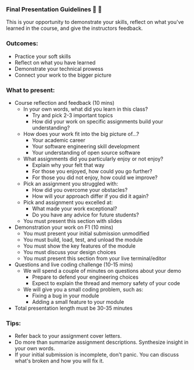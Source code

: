 ### Final Presentation Guidelines 🎯 🏹

This is your opportunity to demonstrate your skills,
reflect on what you've learned in the course,
and give the instructors feedback.

### Outcomes:

* Practice your soft skills
* Reflect on what you have learned
* Demonstrate your technical prowess
* Connect your work to the bigger picture

### What to present:

- Course reflection and feedback (10 mins)
	- In your own words, what did you learn in this class?
        - Try and pick 2-3 important topics
        - How did your work on specific assignments build your understanding?
	- How does your work fit into the big picture of...?
		- Your academic career
		- Your software engineering skill development
		- Your understanding of open source software
	- What assignments did you particularly enjoy or not enjoy?
        - Explain why your felt that way
        - For those you enjoyed, how could you go further?
        - For those you did not enjoy, how could we improve?
	- Pick an assignment you struggled with:
        - How did you overcome your obstacles?
        - How will your approach differ if you did it again?
	- Pick and assignment you excelled at:
		- What made your work exceptional?
		- Do you have any advice for future students?
	- You must present this section with slides
- Demonstration your work on F1 (10 mins)
	- You must present your initial submission unmodified
	- You must build, load, test, and unload the module
	- You must show the key features of the module
	- You must discuss your design choices
	- You must present this section from your live terminal/editor
- Questions and live coding challenge (10-15 mins)
	- We will spend a couple of minutes on questions about your demo
		- Prepare to defend your engineering choices
		- Expect to explain the thread and memory safety of your code
	- We will give you a small coding problem, such as:
		- Fixing a bug in your module
		- Adding a small feature to your module
- Total presentation length must be 30-35 minutes

### Tips:

- Refer back to your assignment cover letters.
- Do more than summarize assignment descriptions. Synthesize insight in your own words.
- If your initial submission is incomplete, don't panic. You can discuss what's broken and how you will fix it.

